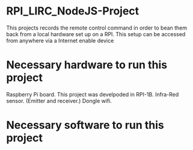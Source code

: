 # RPI_LIRC_NodeJS-Project
This projects records the remote control command in order to bean them back from a local hardware set up on a RPI.
This setup can be accessed from anywhere via a Internet enable device

# Necessary hardware to run this project
Raspberry Pi board. This project was develpoded in RPI-1B.
Infra-Red sensor. (Emitter and receiver.)
Dongle wifi.

# Necessary software to run this project
